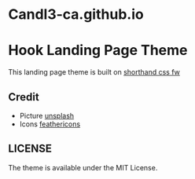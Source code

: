 # Candl3-ca.github.io

# Hook Landing Page Theme

This landing page theme is built on [shorthand css fw](https://github.com/shorthandcss/shorthand)


## Credit

* Picture [unsplash](https://unsplash.com)
* Icons [feathericons](https://feathericons.com)

## LICENSE

The theme is available under the MIT License.
